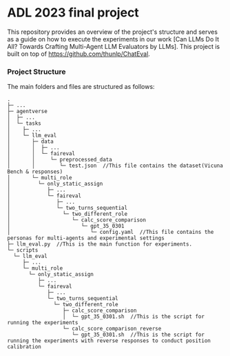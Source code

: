 # ADL 2023 final project
This repository provides an overview of the project's structure and serves as a guide on how to execute the experiments in our work [Can LLMs Do It All? Towards Crafting Multi-Agent LLM Evaluators by LLMs]. This project is built on top of https://github.com/thunlp/ChatEval.

### Project Structure
The main folders and files are structured as follows:
```
.
├─ ...
├─ agentverse
│  ├─ ...
│  └─ tasks
│    ├─ ...
│    └─ llm_eval
│       ├─ data
│       │  ├─ ...
│       │  └─ faireval
│       │     └─ preprocessed_data
│       │        └─ test.json  //This file contains the dataset(Vicuna Bench & responses)
│       └─ multi_role
│         └─ only_static_assign
│            ├─ ...
│            └─ faireval
│               ├─ ...
│               └─ two_turns_sequential
│                 └─ two_different_role
│                    └─ calc_score_comparison
│                       └─ gpt_35_0301
│                          └─ config.yaml  //This file contains the personas for multi-agents and experimental settings
├─ llm_eval.py  //This is the main function for experiments.
└─ scripts
  └─ llm_eval
     ├─ ...
     └─ multi_role
       └─ only_static_assign
          ├─ ...
          └─ faireval
             ├─ ...
             └─ two_turns_sequential
               └─ two_different_role
                  ├─ calc_score_comparison
                  │  └─ gpt_35_0301.sh  //This is the script for running the experiments
                  └─ calc_score_comparison_reverse
                     └─ gpt_35_0301.sh  //This is the script for running the experiments with reverse responses to conduct position calibration
```
